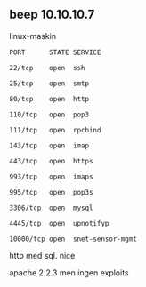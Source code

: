 ## beep 10.10.10.7

linux-maskin

`PORT      STATE SERVICE`

`22/tcp    open  ssh`

`25/tcp    open  smtp`

`80/tcp    open  http`

`110/tcp   open  pop3`

`111/tcp   open  rpcbind`

`143/tcp   open  imap`

`443/tcp   open  https`

`993/tcp   open  imaps`

`995/tcp   open  pop3s`

`3306/tcp  open  mysql`

`4445/tcp  open  upnotifyp`

`10000/tcp open  snet-sensor-mgmt`

http med sql. nice

apache 2.2.3 men ingen exploits

